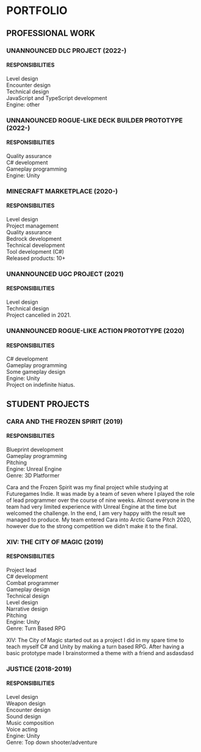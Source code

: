 # PORTFOLIO

## PROFESSIONAL WORK
### UNANNOUNCED DLC PROJECT (2022-)
#### RESPONSIBILITIES
Level design  
Encounter design  
Technical design  
JavaScript and TypeScript development  
Engine: other


### UNNANOUNCED ROGUE-LIKE DECK BUILDER PROTOTYPE (2022-)
#### RESPONSIBILITIES
Quality assurance  
C# development  
Gameplay programming  
Engine: Unity  


### MINECRAFT MARKETPLACE (2020-)
#### RESPONSIBILITIES
Level design  
Project management  
Quality assurance  
Bedrock development  
Technical development  
Tool development (C#)  
Released products: 10+  


### UNANNOUNCED UGC PROJECT (2021)
#### RESPONSIBILITIES
Level design  
Technical design  
Project cancelled in 2021.  


### UNANNOUNCED ROGUE-LIKE ACTION PROTOTYPE (2020)
#### RESPONSIBILITIES
C# development  
Gameplay programming  
Some gameplay design  
Engine: Unity  
Project on indefinite hiatus.  

## STUDENT PROJECTS
### CARA AND THE FROZEN SPIRIT (2019)
#### RESPONSIBILITIES
Blueprint development  
Gameplay programming  
Pitching  
Engine: Unreal Engine  
Genre: 3D Platformer  

Cara and the Frozen Spirit was my final project while studying at Futuregames Indie. It was made by a team of seven where I played the role of lead programmer over the course of nine weeks. Almost everyone in the team had very limited experience with Unreal Engine at the time but welcomed the challenge. In the end, I am very happy with the result we managed to produce. My team entered Cara into Arctic Game Pitch 2020, however due to the strong competition we didn't make it to the final.

### XIV: THE CITY OF MAGIC (2019)
#### RESPONSIBILITIES
Project lead  
C# development  
Combat programmer  
Gameplay design  
Technical design  
Level design  
Narrative design  
Pitching  
Engine: Unity  
Genre: Turn Based RPG  

XIV: The City of Magic started out as a project I did in my spare time to teach myself C# and Unity by making a turn based RPG. After having a basic prototype made I brainstormed a theme with a friend and asdasdasd

### JUSTICE (2018-2019)
#### RESPONSIBILITIES
Level design  
Weapon design  
Encounter design  
Sound design  
Music composition  
Voice acting  
Engine: Unity  
Genre: Top down shooter/adventure  
  